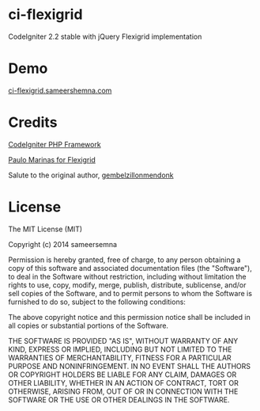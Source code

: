 ci-flexigrid
============

CodeIgniter 2.2 stable with jQuery Flexigrid implementation

Demo
====

[ci-flexigrid.sameershemna.com](http://ci-flexigrid.sameershemna.com/)


Credits
=======

[CodeIgniter PHP Framework](https://github.com/bcit-ci/CodeIgniter)

[Paulo Marinas for Flexigrid](https://github.com/paulopmx/Flexigrid)

Salute to the original author,
[gembelzillonmendonk](https://gembelzillonmendonk.wordpress.com/2010/06/28/flexigrid-and-codeigniter-with-advanced-searching-with-example/)



License
=======

The MIT License (MIT)

Copyright (c) 2014 sameersemna

Permission is hereby granted, free of charge, to any person obtaining a copy
of this software and associated documentation files (the "Software"), to deal
in the Software without restriction, including without limitation the rights
to use, copy, modify, merge, publish, distribute, sublicense, and/or sell
copies of the Software, and to permit persons to whom the Software is
furnished to do so, subject to the following conditions:

The above copyright notice and this permission notice shall be included in all
copies or substantial portions of the Software.

THE SOFTWARE IS PROVIDED "AS IS", WITHOUT WARRANTY OF ANY KIND, EXPRESS OR
IMPLIED, INCLUDING BUT NOT LIMITED TO THE WARRANTIES OF MERCHANTABILITY,
FITNESS FOR A PARTICULAR PURPOSE AND NONINFRINGEMENT. IN NO EVENT SHALL THE
AUTHORS OR COPYRIGHT HOLDERS BE LIABLE FOR ANY CLAIM, DAMAGES OR OTHER
LIABILITY, WHETHER IN AN ACTION OF CONTRACT, TORT OR OTHERWISE, ARISING FROM,
OUT OF OR IN CONNECTION WITH THE SOFTWARE OR THE USE OR OTHER DEALINGS IN THE
SOFTWARE.
